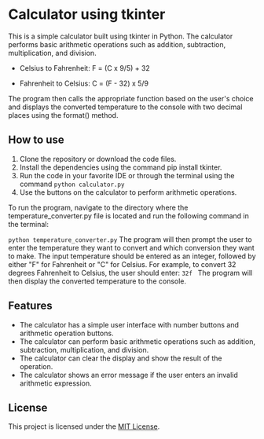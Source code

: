 # Calculator using tkinter


This is a simple calculator built using tkinter in Python. The calculator performs basic arithmetic operations such as addition, subtraction, multiplication, and division.



* Celsius to Fahrenheit: F = (C x 9/5) + 32

* Fahrenheit to Celsius: C = (F - 32) x 5/9

The program then calls the appropriate function based on the user's choice and displays the converted temperature to the console with two decimal places using the format() method.


## How to use
1. Clone the repository or download the code files.
2. Install the dependencies using the command pip install tkinter.
3. Run the code in your favorite IDE or through the terminal using the command ```python calculator.py```
4. Use the buttons on the calculator to perform arithmetic operations.



To run the program, navigate to the directory where the temperature_converter.py file is located and run the following command in the terminal:

```python temperature_converter.py```
The program will then prompt the user to enter the temperature they want to convert and which conversion they want to make. The input temperature should be entered as an integer, followed by either "F" for Fahrenheit or "C" for Celsius. For example, to convert 32 degrees Fahrenheit to Celsius, the user should enter:
`32f `
The program will then display the converted temperature to the console.


## Features
* The calculator has a simple user interface with number buttons and arithmetic operation buttons.
* The calculator can perform basic arithmetic operations such as addition, subtraction, multiplication, and division.
* The calculator can clear the display and show the result of the operation.
* The calculator shows an error message if the user enters an invalid arithmetic expression.
## License

This project is licensed under the [MIT License](LICENSE).
